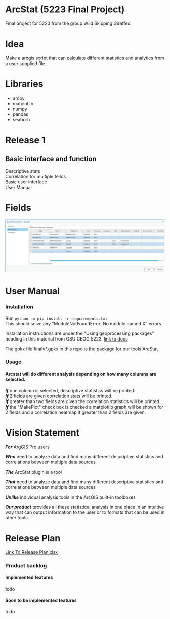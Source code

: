 # ArcStat (5223 Final Project)  

Final project for 5223 from the group Wild Skipping Giraffes.

# Idea

Make a arcgis script that can calculate different statistics and analytics from a user supplied file.

# Libraries
* arcpy
* matplotlib
* numpy
* pandas
* seaborn

# Release 1

## Basic interface and function

Descriptive stats  
Correlation for multiple feilds  
Basic user interface  
User Manual

# Fields
![image](./misc_assets/final_params_v3.PNG)

# User Manual
### Installation  
Run ```python -m pip install -r requirements.txt```  
This should solve any "ModuleNotFoundError: No module named X" errors  

Installation instructions are under the "Using geoprocessing packages" heading in this material from OSU GEOG 5223.
[link to docs](/misc_assets/script-tools.html)

The gpkx file finalv*.gpkx in this repo is the package for our tools ArcStat

### Usage  
#### Arcstat will do different analysis depending on how many columns are selected.  
***If*** one column is selected, descriptive statistics will be printed.  
***If*** 2 fields are given correlation stats will be printed.  
***If*** greater than two fields are given the correlation statistics will be printed.  
***If*** the \"MakePlot\" check box is checked a matplotlib graph will be shown for 2 fields and a correlation heatmap if greater than 2 fields are given.  

# Vision Statement
***For*** ArgGIS Pro users

***Who*** need to analyze data and find many different descriptive statistics and correlations between multiple data sources  

***The*** ArcStat plugin is a tool

***That*** need to analyze data and find many different descriptive statistics and correlations between multiple data sources  

***Unlike*** individual analysis tools in the ArcGIS built-in toolboxes

***Our product*** provides all these statistical analysis in one place in an intuitive way that can output information to the user or to formats that can be used in other tools.


# Release Plan  
[Link To Release Plan xlsx](/misc_assets/Giraffes_Agile.xlsx)  

### Product backlog  
#### Implemented features  
todo
#### Soon to be implemented features  
todo
